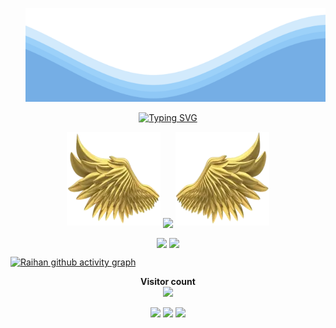 <p align="center">
  <ul>   
    <img src="https://raw.githubusercontent.com/fredgrott/FredGrott/gh-pages/waves.svg" width="100%" height="150">
    </ul>
</p>	
<p align=center>
  <div align="center">
    <a href="https://git.io/typing-svg"><img src="https://readme-typing-svg.demolab.com?font=Roboto&weight=900&size=30&pause=1000&color=FFFFFF&center=true&vCenter=true&multiline=true&width=435&height=100&lines=Hi%2C+I'Mohammed+Raihan;Laravel+Developer" alt="Typing SVG" /></a>
  </div>
</p>
<p align="center">
  <img height="150" width="150" src="left.webp">
  <img align="center" src="https://github-readme-streak-stats.herokuapp.com/?user=RaihanIIUC&theme=dark&hide_border=true"/>
  <img height="150" width="150" src="right.webp">
</p>

<p align="center">
    <img align="center" src="https://github-readme-stats.vercel.app/api?username=RaihanIIUC&show_icons=true&hide_border=true&title_color=94b4a4&amp&icon_color=FFFFFF&amp&text_color=FFFFFF&amp&bg_color=000000&count_private=true&include_all_commits=true"/>
    <img align="center" height="195px" src="https://github-readme-stats.vercel.app/api/top-langs/?username=RaihanIIUC&text_color=FFFFFF&bg_color=000000&title_color=94b4a4&langs_count=15&layout=compact&hide_border=true" />
</p>


[![Raihan github activity graph](https://github-readme-activity-graph.vercel.app/graph?username=RaihanIIUC&theme=react-dark)](https://github.com/HadiUzzaman04/github-readme-activity-graph)

</p>
  <p align="center"> 
  <b>Visitor count</b><br>
  <img src="https://profile-counter.glitch.me/RaihanIIUC/count.svg" />
</p>
<p align="center">
<a href="https://www.linkedin.com/in/raihan-php"><img src="https://img.shields.io/badge/-Mohammed%20Raihan%20-0077B5?style=flat&logo=Linkedin&logoColor=white"/></a>
<a href="mailto:mdraihan4835@gmail.com"><img src="https://img.shields.io/badge/-Gmail-D14836?style=flat&logo=Gmail&logoColor=white"/></a>
<a href="https://stackoverflow.com/users/12324937/raihan-bd-1213"><img src="https://img.shields.io/badge/Stack_Overflow-FE7A16?style=flat&&logo=stack-overflow&logoColor=white"/></a>
</p>
